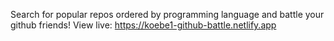 Search for popular repos ordered by programming language and battle your github friends!
View live: https://koebe1-github-battle.netlify.app

